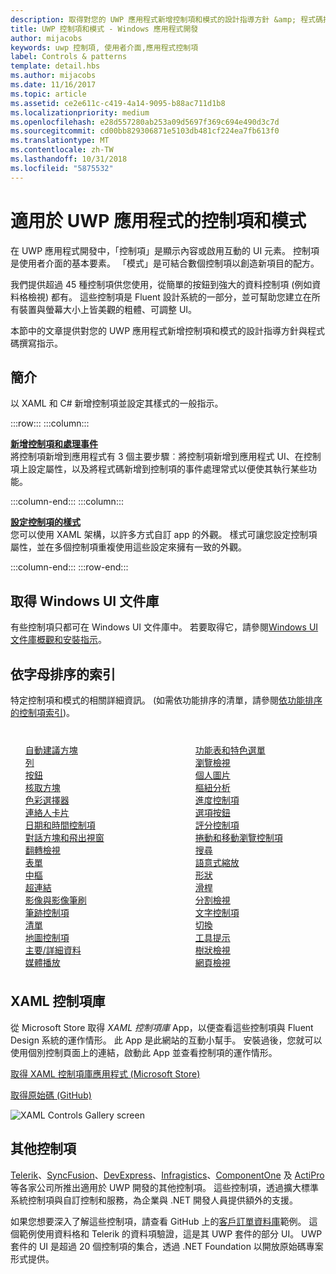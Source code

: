 ```yaml
---
description: 取得對您的 UWP 應用程式新增控制項和模式的設計指導方針 &amp; 程式碼撰寫指示。 尋找 45 種以上的實用控制項來用於您的應用程式。
title: UWP 控制項和模式 - Windows 應用程式開發
author: mijacobs
keywords: uwp 控制項, 使用者介面,應用程式控制項
label: Controls & patterns
template: detail.hbs
ms.author: mijacobs
ms.date: 11/16/2017
ms.topic: article
ms.assetid: ce2e611c-c419-4a14-9095-b88ac711d1b8
ms.localizationpriority: medium
ms.openlocfilehash: e28d557280ab253a09d5697f369c694e490d3c7d
ms.sourcegitcommit: cd00bb829306871e5103db481cf224ea7fb613f0
ms.translationtype: MT
ms.contentlocale: zh-TW
ms.lasthandoff: 10/31/2018
ms.locfileid: "5875532"
---
```

# <a name="controls-and-patterns-for-uwp-apps"></a>適用於 UWP 應用程式的控制項和模式
 

在 UWP 應用程式開發中，「控制項」<i></i>是顯示內容或啟用互動的 UI 元素。 控制項是使用者介面的基本要素。 「模式」<i></i>是可結合數個控制項以創造新項目的配方。

我們提供超過 45 種控制項供您使用，從簡單的按鈕到強大的資料控制項 (例如資料格檢視) 都有。  這些控制項是 Fluent 設計系統的一部分，並可幫助您建立在所有裝置與螢幕大小上皆美觀的粗體、可調整 UI。 

本節中的文章提供對您的 UWP 應用程式新增控制項和模式的設計指導方針與程式碼撰寫指示。 

## <a name="intro"></a>簡介

以 XAML 和 C# 新增控制項並設定其樣式的一般指示。

:::row:::
    :::column:::
      <p><b><a href="controls-and-events-intro.md">新增控制項和處理事件</a></b> <br/>
將控制項新增到應用程式有 3 個主要步驟︰將控制項新增到應用程式 UI、在控制項上設定屬性，以及將程式碼新增到控制項的事件處理常式以便使其執行某些功能。</p>
    :::column-end:::
    :::column:::
      <p><b><a href="xaml-styles.md">設定控制項的樣式</a></b> <br/>
您可以使用 XAML 架構，以許多方式自訂 app 的外觀。 樣式可讓您設定控制項屬性，並在多個控制項重複使用這些設定來擁有一致的外觀。</p>
    :::column-end:::
:::row-end:::

## <a name="get-the-windows-ui-library"></a>取得 Windows UI 文件庫
有些控制項只都可在 Windows UI 文件庫中。 若要取得它，請參閱[Windows UI 文件庫概觀和安裝指示](/uwp/toolkits/winui/)。

## <a name="alphabetical-index"></a>依字母排序的索引 

特定控制項和模式的相關詳細資訊。 (如需依功能排序的清單，請參閱<a href="controls-by-function.md">依功能排序的控制項索引</a>)。

<div style="column-count: 2; column-gap: 40px; margin-top: 40px;" >
<ul style="margin-top: 0px; padding-top: 0px; list-style-type: none;">
<li style="list-style-type: none;"><a href="auto-suggest-box.md">自動建議方塊</a></li>

<li style="list-style-type: none;"><a href="app-bars.md">列</a></li>

<li style="list-style-type: none;"><a href="buttons.md">按鈕</a></li>

<li style="list-style-type: none;"><a href="checkbox.md">核取方塊 </a></li>

<li style="list-style-type: none;"><a href="color-picker.md">色彩選擇器</a></li>

<li style="list-style-type: none;"><a href="contact-card.md">連絡人卡片</a></li>

<li style="list-style-type: none;"><a href="date-and-time.md">日期和時間控制項</a></li>

<li style="list-style-type: none;"><a href="dialogs-and-flyouts/index.md">對話方塊和飛出視窗</a></li>

<li style="list-style-type: none;"><a href="flipview.md">翻轉檢視</a></li>

<li style="list-style-type: none;"><a href="forms.md">表單</a></li>

<li style="list-style-type: none;"><a href="hub.md">中樞</a></li>

<li style="list-style-type: none;"><a href="hyperlinks.md">超連結</a></li>

<li style="list-style-type: none;"><a href="images-imagebrushes.md">影像與影像筆刷</a></li>

<li style="list-style-type: none;"><a href="inking-controls.md">筆跡控制項</a></li>

<li style="list-style-type: none;"><a href="lists.md">清單</a></li>

<li style="list-style-type: none;"><a href="../../maps-and-location/controls-map.md">地圖控制項</a></li>

<li style="list-style-type: none;"><a href="master-details.md">主要/詳細資料</a></li>

<li style="list-style-type: none;"><a href="media-playback.md">媒體播放</a></li>

<li style="list-style-type: none;"><a href="menus.md">功能表和特色選單</a></li>

<li style="list-style-type: none;"><a href="navigationview.md">瀏覽檢視</a></li>

<li style="list-style-type: none;"><a href="person-picture.md">個人圖片</a></li>

<li style="list-style-type: none;"><a href="pivot.md">樞紐分析</a></li>

<li style="list-style-type: none;"><a href="progress-controls.md">進度控制項</a></li>

<li style="list-style-type: none;"><a href="radio-button.md">選項按鈕</a></li>

<li style="list-style-type: none;"><a href="rating.md">評分控制項</a></li>

<li style="list-style-type: none;"><a href="scroll-controls.md">捲動和移動瀏覽控制項</a></li>

<li style="list-style-type: none;"><a href="search.md">搜尋</a></li>

<li style="list-style-type: none;"><a href="semantic-zoom.md">語意式縮放</a></li>

<li style="list-style-type: none;"><a href="shapes.md">形狀</a></li>

<li style="list-style-type: none;"><a href="slider.md">滑桿</a></li>

<li style="list-style-type: none;"><a href="split-view.md">分割檢視</a></li>

<li style="list-style-type: none;"><a href="text-controls.md">文字控制項</a></li>


<li style="list-style-type: none;"><a href="toggles.md">切換</a></li>
<li style="list-style-type: none;"><a href="tooltips.md">工具提示</a></li>

<li style="list-style-type: none;"><a href="tree-view.md">樹狀檢視</a></li>

<li style="list-style-type: none;"><a href="web-view.md">網頁檢視</a></li>
</ul>
</div>

## <a name="xaml-controls-gallery"></a>XAML 控制項庫

從 Microsoft Store 取得 _XAML 控制項庫_ App，以便查看這些控制項與 Fluent Design 系統的運作情形。 此 App 是此網站的互動小幫手。 安裝過後，您就可以使用個別控制頁面上的連結，啟動此 App 並查看控制項的運作情形。

<a href="https://www.microsoft.com/store/productId/9MSVH128X2ZT">取得 XAML 控制項庫應用程式 (Microsoft Store)</a>

<a href="https://github.com/Microsoft/Windows-universal-samples/tree/master/Samples/XamlUIBasics">取得原始碼 (GitHub)</a>

<img src="images/xaml-controls-gallery.png" alt="XAML Controls Gallery screen" />

## <a name="additional-controls"></a>其他控制項

<a href="http://www.telerik.com/">Telerik</a>、<a href="https://www.syncfusion.com/products/uwp">SyncFusion</a>、<a href="https://www.devexpress.com/Products/NET/Controls/Win10Apps/">DevExpress</a>、<a href="http://www.infragistics.com/products/universal-windows-platform">Infragistics</a>、<a href="https://www.componentone.com/Studio/Platform/UWP">ComponentOne</a> 及 <a href="http://www.actiprosoftware.com/products/controls/universal">ActiPro</a> 等各家公司所推出適用於 UWP 開發的其他控制項。 這些控制項，透過擴大標準系統控制項與自訂控制和服務，為企業與 .NET 開發人員提供額外的支援。  

如果您想要深入了解這些控制項，請查看 GitHub 上的<a href="https://github.com/Microsoft/Windows-appsample-customers-orders-database">客戶訂單資料庫</a>範例。 這個範例使用資料格和 Telerik 的資料項驗證，這是其 UWP 套件的部分 UI。 UWP 套件的 UI 是超過 20 個控制項的集合，透過 .NET Foundation 以開放原始碼專案形式提供。
